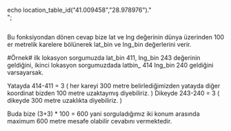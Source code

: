 echo location_table_id("41.009458","28.978976")."<br>";
##

Bu fonksiyondan dönen cevap bize lat ve lng değerinin dünya üzerinden 100 er metrelik karelere bölünerek lat_bin ve lng_bin değerlerini verir.

#Örnek#
ilk lokasyon sorgumuzda lat_bin 411, lng_bin 243 değerinin geldiğini,
ikinci lokasyon sorgumuzdada latbin_ 414 lng_bin 240 geldiğini varsayarsak.

Yatayda 414-411 = 3 ( her kareyi 300 metre belirlediğimizden yatayda diğer koordinat bizden 100 metre uzaktaymış diyebiliriz. )
Dikeyde 243-240 = 3 ( dikeyde 300 metre uzaklıkta diyebiliriz. )

Buda bize (3+3) * 100 = 600 yani sorguladığımız iki konum arasında maximum 600 metre mesafe olabilir cevabını vermektedir.

